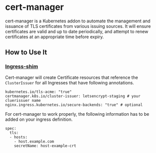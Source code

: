 # cert-manager

cert-manager is a Kubernetes addon to automate the management and issuance of
TLS certificates from various issuing sources.
It will ensure certificates are valid and up to date periodically, and attempt
to renew certificates at an appropriate time before expiry.

## How to Use It
### [Ingress-shim](https://cert-manager.readthedocs.io/en/latest/reference/ingress-shim.html#ingress-shim)
Cert-manager will create Certificate resources that reference the `ClusterIssuer` for all Ingresses that have following annotations.
```
kubernetes.io/tls-acme: "true"
certmanager.k8s.io/cluster-issuer: letsencrypt-staging # your cluerissuer name
nginx.ingress.kubernetes.io/secure-backends: "true" # optional
```

For cert-manager to work properly, the following information has to be added on your ingress definition.
```
spec:
  tls:
  - hosts:
    - host.example.com
    secretName: host-example-crt
```
